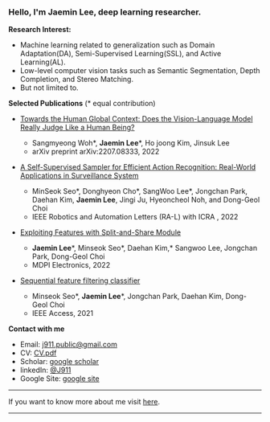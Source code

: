 ### Hello, I'm **Jaemin Lee**, deep learning researcher.

**Research Interest:**

- Machine learning related to generalization such as Domain Adaptation(DA), Semi-Supervised Learning(SSL), and Active Learning(AL). 
- Low-level computer vision tasks such as Semantic Segmentation, Depth Completion, and Stereo Matching.
- But not limited to.


**Selected Publications**
(* equal contribution)

- [Towards the Human Global Context: Does the Vision-Language Model Really Judge Like a Human Being?](https://arxiv.org/pdf/2207.08333.pdf)
  - Sangmyeong Woh*, **Jaemin Lee***, Ho joong Kim, Jinsuk Lee
  - arXiv preprint arXiv:2207.08333,  2022

- [A Self-Supervised Sampler for Efficient Action Recognition: Real-World Applications in Surveillance System](https://ieeexplore.ieee.org/document/9667179)
  - MinSeok Seo*, Donghyeon Cho*, SangWoo Lee*, Jongchan Park, Daehan Kim, **Jaemin Lee**, Jingi Ju, Hyeoncheol Noh, and Dong-Geol Choi
  - IEEE Robotics and Automation Letters (RA-L) with ICRA ,  2022

- [Exploiting Features with Split-and-Share Module](https://www.mdpi.com/2079-9292/11/2/235)
  - **Jaemin Lee***, Minseok Seo*, Daehan Kim,*  Sangwoo Lee, Jongchan Park, Dong-Geol Choi
  - MDPI Electronics, 2022

- [Sequential feature filtering classifier](https://arxiv.org/abs/2006.11808)
  - Minseok Seo*, **Jaemin Lee***, Jongchan Park, Daehan Kim, Dong-Geol Choi
  - IEEE Access, 2021

**Contact with me**
- Email: [j911.public@gmail.com](mailto:j911.public@gmail.com)
- CV: [CV.pdf](https://github.com/J911/J911/raw/main/CV.pdf)
- Scholar: [google scholar](https://scholar.google.com/citations?user=h1R6SZMAAAAJ&hl=ko&oi=sra)
- linkedIn: [@J911](https://www.linkedin.com/in/j911/)
- Google Site: [google site](https://sites.google.com/view/j911/home)

---
If you want to know more about me visit [here](https://sites.google.com/view/j911/home).

---


